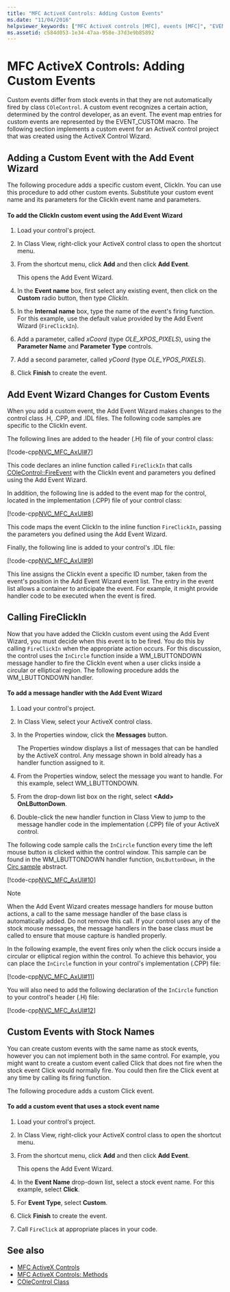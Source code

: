 ```yaml
---
title: "MFC ActiveX Controls: Adding Custom Events"
ms.date: "11/04/2016"
helpviewer_keywords: ["MFC ActiveX controls [MFC], events [MFC]", "EVENT_CUSTOM prefix [MFC]", "custom events [MFC], adding to ActiveX controls", "EVENT_CUSTOM macro [MFC]", "InCircle method [MFC]", "ClickIn event", "FireClickIn event", "COleControl class [MFC], custom events [MFC]", "Click event, custom events [MFC]", "events [MFC], ActiveX controls", "custom events [MFC]", "FireEvent method, adding custom events"]
ms.assetid: c584d053-1e34-47aa-958e-37d3e9b85892
---
```

# MFC ActiveX Controls: Adding Custom Events

Custom events differ from stock events in that they are not automatically fired by class `COleControl`. A custom event recognizes a certain action, determined by the control developer, as an event. The event map entries for custom events are represented by the EVENT_CUSTOM macro. The following section implements a custom event for an ActiveX control project that was created using the ActiveX Control Wizard.

##  <a name="_core_adding_a_custom_event_with_classwizard"></a> Adding a Custom Event with the Add Event Wizard

The following procedure adds a specific custom event, ClickIn. You can use this procedure to add other custom events. Substitute your custom event name and its parameters for the ClickIn event name and parameters.

#### To add the ClickIn custom event using the Add Event Wizard

1. Load your control's project.

1. In Class View, right-click your ActiveX control class to open the shortcut menu.

1. From the shortcut menu, click **Add** and then click **Add Event**.

   This opens the Add Event Wizard.

1. In the **Event name** box, first select any existing event, then click on the **Custom** radio button, then type *ClickIn*.

1. In the **Internal name** box, type the name of the event's firing function. For this example, use the default value provided by the Add Event Wizard (`FireClickIn`).

1. Add a parameter, called *xCoord* (type *OLE_XPOS_PIXELS*), using the **Parameter Name** and **Parameter Type** controls.

1. Add a second parameter, called *yCoord* (type *OLE_YPOS_PIXELS*).

1. Click **Finish** to create the event.

##  <a name="_core_classwizard_changes_for_custom_events"></a> Add Event Wizard Changes for Custom Events

When you add a custom event, the Add Event Wizard makes changes to the control class .H, .CPP, and .IDL files. The following code samples are specific to the ClickIn event.

The following lines are added to the header (.H) file of your control class:

[!code-cpp[NVC_MFC_AxUI#7](../mfc/codesnippet/cpp/mfc-activex-controls-adding-custom-events_1.h)]

This code declares an inline function called `FireClickIn` that calls [COleControl::FireEvent](../mfc/reference/colecontrol-class.md#fireevent) with the ClickIn event and parameters you defined using the Add Event Wizard.

In addition, the following line is added to the event map for the control, located in the implementation (.CPP) file of your control class:

[!code-cpp[NVC_MFC_AxUI#8](../mfc/codesnippet/cpp/mfc-activex-controls-adding-custom-events_2.cpp)]

This code maps the event ClickIn to the inline function `FireClickIn`, passing the parameters you defined using the Add Event Wizard.

Finally, the following line is added to your control's .IDL file:

[!code-cpp[NVC_MFC_AxUI#9](../mfc/codesnippet/cpp/mfc-activex-controls-adding-custom-events_3.idl)]

This line assigns the ClickIn event a specific ID number, taken from the event's position in the Add Event Wizard event list. The entry in the event list allows a container to anticipate the event. For example, it might provide handler code to be executed when the event is fired.

##  <a name="_core_calling_fireclickin"></a> Calling FireClickIn

Now that you have added the ClickIn custom event using the Add Event Wizard, you must decide when this event is to be fired. You do this by calling `FireClickIn` when the appropriate action occurs. For this discussion, the control uses the `InCircle` function inside a WM_LBUTTONDOWN message handler to fire the ClickIn event when a user clicks inside a circular or elliptical region. The following procedure adds the WM_LBUTTONDOWN handler.

#### To add a message handler with the Add Event Wizard

1. Load your control's project.

1. In Class View, select your ActiveX control class.

1. In the Properties window, click the **Messages** button.

   The Properties window displays a list of messages that can be handled by the ActiveX control. Any message shown in bold already has a handler function assigned to it.

1. From the Properties window, select the message you want to handle. For this example, select WM_LBUTTONDOWN.

1. From the drop-down list box on the right, select **\<Add> OnLButtonDown**.

1. Double-click the new handler function in Class View to jump to the message handler code in the implementation (.CPP) file of your ActiveX control.

The following code sample calls the `InCircle` function every time the left mouse button is clicked within the control window. This sample can be found in the WM_LBUTTONDOWN handler function, `OnLButtonDown`, in the [Circ sample](../visual-cpp-samples.md) abstract.

[!code-cpp[NVC_MFC_AxUI#10](../mfc/codesnippet/cpp/mfc-activex-controls-adding-custom-events_4.cpp)]

> [!NOTE]
>  When the Add Event Wizard creates message handlers for mouse button actions, a call to the same message handler of the base class is automatically added. Do not remove this call. If your control uses any of the stock mouse messages, the message handlers in the base class must be called to ensure that mouse capture is handled properly.

In the following example, the event fires only when the click occurs inside a circular or elliptical region within the control. To achieve this behavior, you can place the `InCircle` function in your control's implementation (.CPP) file:

[!code-cpp[NVC_MFC_AxUI#11](../mfc/codesnippet/cpp/mfc-activex-controls-adding-custom-events_5.cpp)]

You will also need to add the following declaration of the `InCircle` function to your control's header (.H) file:

[!code-cpp[NVC_MFC_AxUI#12](../mfc/codesnippet/cpp/mfc-activex-controls-adding-custom-events_6.h)]

##  <a name="_core_custom_events_with_stock_names"></a> Custom Events with Stock Names

You can create custom events with the same name as stock events, however you can not implement both in the same control. For example, you might want to create a custom event called Click that does not fire when the stock event Click would normally fire. You could then fire the Click event at any time by calling its firing function.

The following procedure adds a custom Click event.

#### To add a custom event that uses a stock event name

1. Load your control's project.

1. In Class View, right-click your ActiveX control class to open the shortcut menu.

1. From the shortcut menu, click **Add** and then click **Add Event**.

   This opens the Add Event Wizard.

1. In the **Event Name** drop-down list, select a stock event name. For this example, select **Click**.

1. For **Event Type**, select **Custom**.

1. Click **Finish** to create the event.

1. Call `FireClick` at appropriate places in your code.

## See also

- [MFC ActiveX Controls](../mfc/mfc-activex-controls.md)
- [MFC ActiveX Controls: Methods](../mfc/mfc-activex-controls-methods.md)
- [COleControl Class](../mfc/reference/colecontrol-class.md)
